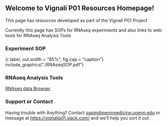 ## Welcome to Vignali P01 Resources Homepage!

This page has resources developed as part of the Vignali P01 Project

Currently this page has SOPs for RNAseq experiments and also links to web tools for RNAseq Analysis Tools

### Experiment SOP

{r label, out.width = "85%", fig.cap = "caption"}
include_graphics("./RNAseqSOP.pdf")



### RNAseq Analysis Tools

[RNAseq data Browser](http://ec2-54-166-180-138.compute-1.amazonaws.com/shiny/rstudio/Vignali_P01_RNAseqdata/)


### Support or Contact

Having trouble with Anything? Contact sasim@pennmedicine.upenn.edu or message at https://vignalip01.slack.com/ and we’ll help you sort it out.
